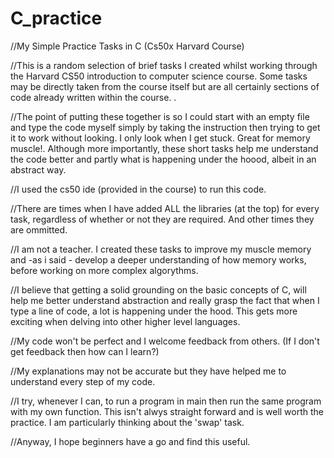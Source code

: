 # C_practice
//My Simple Practice Tasks in C (Cs50x Harvard Course)

//This is a random selection of brief tasks I created whilst working through the Harvard CS50 introduction to computer science course. Some tasks may be directly taken from the course itself but are all certainly sections of code already written within the course. . 

//The point of putting these together is so I could start with an empty file and type the code myself simply by taking the instruction then trying to get it to work without looking. I only look when I get stuck. Great for memory muscle!. Although more importantly, these short tasks help me understand the code better and partly what is happening under the hoood, albeit in an abstract way. 

//I used the cs50 ide (provided in the course) to run this code.

//There are times when I have added ALL the libraries (at the top) for every task, regardless of whether or not they are required. And other times they are ommitted.

//I am not a teacher. I created these tasks to improve my muscle memory and -as i said - develop a deeper understanding of how memory works, before working on more complex algorythms.

//I believe that getting a solid grounding on the basic concepts of C, will help me better understand abstraction and really grasp the fact that when I type a line of code, a lot is happening under the hood. This gets more exciting when delving into other higher level languages.

//My code won't be perfect and I welcome feedback from others. (If I don't get feedback then how can I learn?)

//My explanations may not be accurate but they have helped me to understand every step of my code.

//I try, whenever I can, to run a program in main then run the same program with my own function. This isn't alwys straight forward and is well worth the practice. I am particularly thinking about the 'swap' task.

//Anyway, I hope beginners have a go and find this useful.
